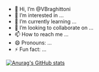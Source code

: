 - 👋 Hi, I’m @VBraghittoni
- 👀 I’m interested in ...
- 🌱 I’m currently learning ...
- 💞️ I’m looking to collaborate on ...
- 📫 How to reach me ...
- 😄 Pronouns: ...
- ⚡ Fun fact: ...

[![Anurag's GitHub stats](https://github-readme-stats.vercel.app/api?username=VBraghittoni)](https://github.com/VBraghittoni/github-readme-stats)
